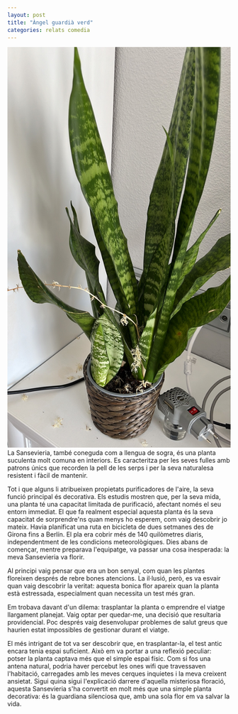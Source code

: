 ```yaml
---
layout: post
title: "Àngel guardià verd"
categories: relats comedia
---
```

![alt text](/assets/images/sansevieria.jpeg)
La Sansevieria, també coneguda com a llengua de sogra, és una planta suculenta molt comuna en interiors. Es caracteritza per les seves fulles amb patrons únics que recorden la pell de les serps i per la seva naturalesa resistent i fàcil de mantenir.

Tot i que alguns li atribueixen propietats purificadores de l'aire, la seva funció principal és decorativa. Els estudis mostren que, per la seva mida, una planta té una capacitat limitada de purificació, afectant només el seu entorn immediat. El que fa realment especial aquesta planta és la seva capacitat de sorprendre'ns quan menys ho esperem, com vaig descobrir jo mateix.
Havia planificat una ruta en bicicleta de dues setmanes des de Girona fins a Berlín. El pla era cobrir més de 140 quilòmetres diaris, independentment de les condicions meteorològiques. Dies abans de començar, mentre preparava l'equipatge, va passar una cosa inesperada: la meva Sansevieria va florir.

Al principi vaig pensar que era un bon senyal, com quan les plantes floreixen després de rebre bones atencions. La il·lusió, però, es va esvair quan vaig descobrir la veritat: aquesta bonica flor apareix quan la planta està estressada, especialment quan necessita un test més gran.

Em trobava davant d'un dilema: trasplantar la planta o emprendre el viatge llargament planejat. Vaig optar per quedar-me, una decisió que resultaria providencial. Poc després vaig desenvolupar problemes de salut greus que haurien estat impossibles de gestionar durant el viatge.

El més intrigant de tot va ser descobrir que, en trasplantar-la, el test antic encara tenia espai suficient. Això em va portar a una reflexió peculiar: potser la planta captava més que el simple espai físic. Com si fos una antena natural, podria haver percebut les ones wifi que travessaven l'habitació, carregades amb les meves cerques inquietes i la meva creixent ansietat. Sigui quina sigui l'explicació darrere d'aquella misteriosa floració, aquesta Sansevieria s'ha convertit en molt més que una simple planta decorativa: és la guardiana silenciosa que, amb una sola flor em va salvar la vida.

